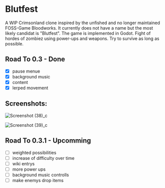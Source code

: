 # Blutfest
A WIP Crimsonland clone inspired by the unfished and no longer maintained FOSS-Game Bloodworks. It currently does not have a name but the most likely candidat is "Blutfest". The game is implemented in Godot.
Fight of hordes of zombiez using power-ups and weapons. Try to survive as long as possible.
## Road To 0.3 - Done
 - [x] pause menue
 - [x] background music
- [x] content
- [x] lerped movement

## Screenshots:
![Screenshot (38)_c](https://user-images.githubusercontent.com/69308038/160944172-cfbc0da0-ccfb-4435-848e-45bffd92cb68.png)

![Screenshot (39)_c](https://user-images.githubusercontent.com/69308038/160944100-7509f12f-24f5-4f4a-a5fb-ac8a30136e97.png)


## Road To 0.3.1 - Upcomming
- [ ] weighted possibilities
- [ ] increase of difficulty over time
- [ ] wiki entrys
- [ ] more power ups
- [ ] background music controlls
- [ ] make enemys drop items
